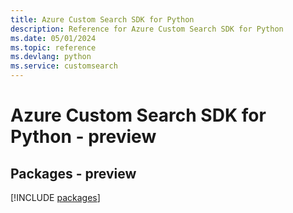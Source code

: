 ```yaml
---
title: Azure Custom Search SDK for Python
description: Reference for Azure Custom Search SDK for Python
ms.date: 05/01/2024
ms.topic: reference
ms.devlang: python
ms.service: customsearch
---
```

# Azure Custom Search SDK for Python - preview
## Packages - preview
[!INCLUDE [packages](custom-search-index.md)]